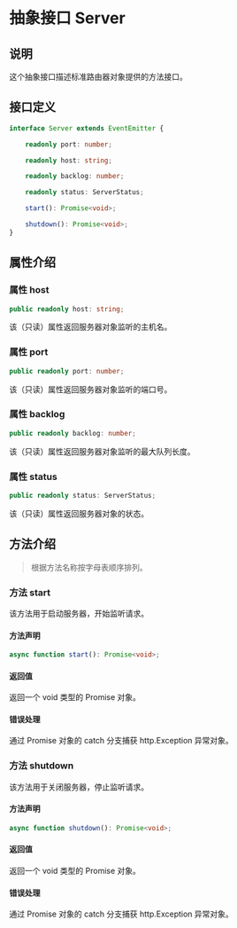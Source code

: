 # 抽象接口 Server

## 说明

这个抽象接口描述标准路由器对象提供的方法接口。

## 接口定义

```ts
interface Server extends EventEmitter {

    readonly port: number;

    readonly host: string;

    readonly backlog: number;

    readonly status: ServerStatus;

    start(): Promise<void>;

    shutdown(): Promise<void>;
}
```

## 属性介绍

### 属性 host

```ts
public readonly host: string;
```

该（只读）属性返回服务器对象监听的主机名。

### 属性 port

```ts
public readonly port: number;
```

该（只读）属性返回服务器对象监听的端口号。

### 属性 backlog

```ts
public readonly backlog: number;
```

该（只读）属性返回服务器对象监听的最大队列长度。

### 属性 status

```ts
public readonly status: ServerStatus;
```

该（只读）属性返回服务器对象的状态。

## 方法介绍

> 根据方法名称按字母表顺序排列。

### 方法 start

该方法用于启动服务器，开始监听请求。

#### 方法声明

```ts
async function start(): Promise<void>;
```

#### 返回值

返回一个 void 类型的 Promise 对象。

#### 错误处理

通过 Promise 对象的 catch 分支捕获 http.Exception 异常对象。

### 方法 shutdown

该方法用于关闭服务器，停止监听请求。

#### 方法声明

```ts
async function shutdown(): Promise<void>;
```

#### 返回值

返回一个 void 类型的 Promise 对象。

#### 错误处理

通过 Promise 对象的 catch 分支捕获 http.Exception 异常对象。
